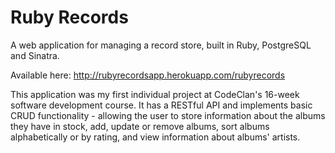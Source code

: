 # Ruby Records
A web application for managing a record store, built in Ruby, PostgreSQL and Sinatra.

Available here: http://rubyrecordsapp.herokuapp.com/rubyrecords

This application was my first individual project at CodeClan's 16-week software development course. It has a RESTful API and implements basic CRUD functionality - allowing the user to store information about the albums they have in stock, add, update or remove albums, sort albums alphabetically or by rating, and view information about albums' artists. 
